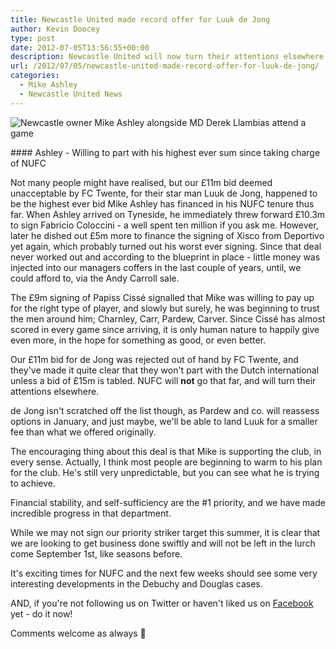 ```yaml
---
title: Newcastle United made record offer for Luuk de Jong
author: Kevin Doocey
type: post
date: 2012-07-05T13:56:55+00:00
description: Newcastle United will now turn their attentions elsewhere after having a £11m bid for Luuk de Jong rejected out of hand by FC Twente.
url: /2012/07/05/newcastle-united-made-record-offer-for-luuk-de-jong/
categories:
  - Mike Ashley
  - Newcastle United News
---
```


![Newcastle owner Mike Ashley alongside MD Derek Llambias attend a game](https://www.tynetime.com/wp-content/uploads/2012/07/Mike-Ashley-Derek-Llambias.jpg "Newcastle United's owner Mike Ashley with Derek Llambias")

#### Ashley - Willing to part with his highest ever sum since taking charge of NUFC

Not many people might have realised, but our £11m bid deemed unacceptable by FC Twente, for their star man Luuk de Jong, happened to be the highest ever bid Mike Ashley has financed in his NUFC tenure thus far. When Ashley arrived on Tyneside, he immediately threw forward £10.3m to sign Fabricio Coloccini - a well spent ten million if you ask me. However, later he dished out £5m more to finance the signing of Xisco from Deportivo yet again, which probably turned out his worst ever signing. Since that deal never worked out and according to  the blueprint in place - little money was injected into our managers coffers in the last couple of years, until, we could afford to, via the Andy Carroll sale.

The £9m signing of Papiss Cissé signalled that Mike was willing to pay up for the right type of player, and slowly but surely, he was beginning to trust the men around him; Charnley, Carr, Pardew, Carver. Since Cissé has almost scored in every game since arriving, it is only human nature to happily give even more, in the hope for something as good, or even better.

Our £11m bid for de Jong was rejected out of hand by FC Twente, and they've made it quite clear that they won't part with the Dutch international unless a bid of £15m is tabled. NUFC will **not** go that far, and will turn their attentions elsewhere.

de Jong isn't scratched off the list though, as Pardew and co. will reassess options in January, and just maybe, we'll be able to land Luuk for a smaller fee than what we offered originally.

The encouraging thing about this deal is that Mike is supporting the club, in every sense. Actually, I think most people are beginning to warm to his plan for the club. He's still very unpredictable, but you can see what he is trying to achieve.

Financial stability, and self-sufficiency are the #1 priority, and we have made incredible progress in that department.

While we may not sign our priority striker target this summer, it is clear that we are looking to get business done swiftly and will not be left in the lurch come September 1st, like seasons before.

It's exciting times for NUFC and the next few weeks should see some very interesting developments in the Debuchy and Douglas cases.

AND, if you're not following us on Twitter or haven't liked us on [Facebook][1] yet - do it now!

Comments welcome as always 🙂

 [1]: http://www.facebook.com/tynetime

